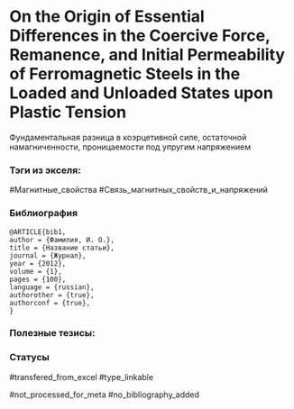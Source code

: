 # On the Origin of Essential Differences in the Coercive Force, Remanence, and Initial Permeability of Ferromagnetic Steels in the Loaded and Unloaded States upon Plastic Tension

Фундаментальная разница в коэрцетивной силе, остаточной намагниченности, проницаемости под упругим напряжением

### Тэги из экселя:
#Магнитные_свойства 
#Связь_магнитных_свойств_и_напряжений 

### Библиография
```
@ARTICLE{bib1,
author = {Фамилия, И. О.},
title = {Название статьи},
journal = {Журнал},
year = {2012},
volume = {1},
pages = {100},
language = {russian},
authorother = {true},
authorconf = {true},
}
```

### Полезные тезисы:

### Статусы
#transfered_from_excel 
#type_linkable

#not_processed_for_meta
#no_bibliography_added
